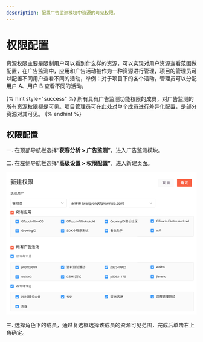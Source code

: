 ```yaml
---
description: 配置广告监测模块中资源的可见权限。
---
```


# 权限配置

资源权限主要是限制用户可以看到什么样的资源，可以实现对用户资源查看范围做配置，在广告监测中，应用和广告活动被作为一种资源进行管理，项目的管理员可以配置不同用户查看不同的活动，举例：对于项目下的各个活动，管理员可以分配用户 A、用户 B 查看不同的活动。

{% hint style="success" %}
所有具有广告监测功能权限的成员，对广告监测的所有资源权限都是可见。项目管理员可在此处对单个成员进行差异化配置，是部分资源对其可见。
{% endhint %}

## 权限配置

一. 在顶部导航栏选择“**获客分析 &gt; 广告监测”**，进入广告监测模块。

二. 在左侧导航栏选择“**高级设置 &gt; 权限配置”**，进入新建页面。

![](../../../../.gitbook/assets/image%20%2829%29.png)

三. 选择角色下的成员，通过复选框选择该成员的资源可见范围，完成后单击右上角确定。

